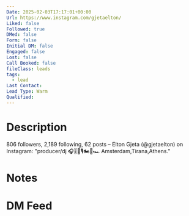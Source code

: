 ```yaml
---
Date: 2025-02-03T17:17:01+00:00
Url: https://www.instagram.com/gjetaelton/
Liked: false
Followed: true
DMed: false
Form: false
Initial DM: false
Engaged: false
Lost: false
Call Booked: false
fileClass: leads
tags:
  - lead
Last Contact: 
Lead Type: Warm
Qualified: 
---
```

# Description
806 followers, 2,189 following, 62 posts – Elton Gjeta (@gjetaelton) on Instagram: "producer/dj
🎧🎚️🎹🎙️🏍️🎵🏎️
Amsterdam,Tirana,Athens."
# Notes

# DM Feed